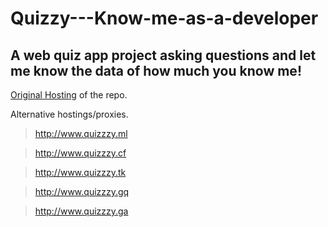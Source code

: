# Quizzy---Know-me-as-a-developer
## A web quiz app project asking questions and let me know the data of how much you know me!

 [Original Hosting](https://khushal87.github.io/Quizzzy-know-me-as-a-developer/) of the repo.

 Alternative hostings/proxies.

> <http://www.quizzzy.ml>

> <http://www.quizzzy.cf>

> <http://www.quizzzy.tk>

> <http://www.quizzzy.gq>

> <http://www.quizzzy.ga>

